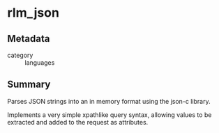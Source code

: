 # rlm_json
## Metadata
<dl>
  <dt>category</dt><dd>languages</dd>
</dl>

## Summary
Parses JSON strings into an in memory format using the json-c library.

Implements a very simple xpathlike query syntax, allowing values to be extracted and added to the request as attributes.
